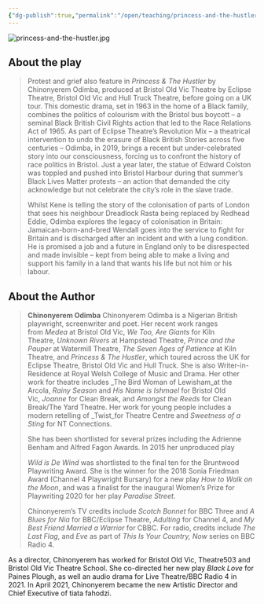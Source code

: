 ```yaml
---
{"dg-publish":true,"permalink":"/open/teaching/princess-and-the-hustler/"}
---
```



![princess-and-the-hustler.jpg](/img/user/OPEN/Teaching/images/princess-and-the-hustler.jpg)


## About the play

> Protest and grief also feature in _Princess & The Hustler_ by Chinonyerem Odimba, produced at Bristol Old Vic Theatre by Eclipse Theatre, Bristol Old Vic and Hull Truck Theatre, before going on a UK tour. This domestic drama, set in 1963 in the home of a Black family, combines the politics of colourism with the Bristol bus boycott – a seminal Black British Civil Rights action that led to the Race Relations Act of 1965. As part of Eclipse Theatre’s Revolution Mix – a theatrical intervention to undo the erasure of Black British Stories across five centuries – Odimba, in 2019, brings a recent but under-celebrated story into our consciousness, forcing us to confront the history of race politics in Bristol. Just a year later, the statue of Edward Colston was toppled and pushed into Bristol Harbour during that summer’s Black Lives Matter protests – an action that demanded the city acknowledge but not celebrate the city’s role in the slave trade.
>
> Whilst Kene is telling the story of the colonisation of parts of London that sees his neighbour Dreadlock Rasta being replaced by Redhead Eddie, Odimba explores the legacy of colonisation in Britain: Jamaican-born-and-bred Wendall goes into the service to fight for Britain and is discharged after an incident and with a lung condition. He is promised a job and a future in England only to be disrespected and made invisible – kept from being able to make a living and support his family in a land that wants his life but not him or his labour.


## About the Author

> **Chinonyerem Odimba** Chinonyerem Odimba is a Nigerian British playwright, screenwriter and poet. Her recent work ranges from _Medea_ at Bristol Old Vic, _We Too, Are Giants_ for Kiln Theatre, _Unknown Rivers_ at Hampstead Theatre, _Prince and the Pauper_ at Watermill Theatre, _The Seven Ages of Patience_ at Kiln Theatre, and _Princess & The Hustler_, which toured across the UK for Eclipse Theatre, Bristol Old Vic and Hull Truck. She is also Writer-in-Residence at Royal Welsh College of Music and Drama. Her other work for theatre includes _The Bird Woman of Lewisham_at the Arcola, _Rainy Season_ and _His Name is Ishmael_ for Bristol Old Vic, _Joanne_ for Clean Break, and _Amongst the Reeds_ for Clean Break/The Yard Theatre. Her work for young people includes a modern retelling of _Twist_for Theatre Centre and _Sweetness of a Sting_ for NT Connections.
> 
> She has been shortlisted for several prizes including the Adrienne Benham and Alfred Fagon Awards. In 2015 her unproduced play
> 
> _Wild is De Wind_ was shortlisted to the final ten for the Bruntwood Playwriting Award. She is the winner for the 2018 Sonia Friedman Award (Channel 4 Playwright Bursary) for a new play _How to Walk on the Moon_, and was a finalist for the inaugural Women’s Prize for Playwriting 2020 for her play _Paradise Street_.
> 
> Chinonyerem’s TV credits include _Scotch Bonnet_ for BBC Three and _A Blues for Nia_ for BBC/Eclipse Theatre, _Adulting_ for Channel 4, and _My Best Friend Married a Warrior_ for CBBC. For radio, credits include _The Last Flag_, and _Eve_ as part of _This Is Your Country, Now_ series on BBC Radio 4.

As a director, Chinonyerem has worked for Bristol Old Vic, Theatre503 and Bristol Old Vic Theatre School. She co-directed her new play _Black Love_ for Paines Plough, as well an audio drama for Live Theatre/BBC Radio 4 in 2021. In April 2021, Chinonyerem became the new Artistic Director and Chief Executive of tiata fahodzi.